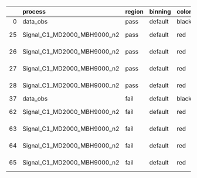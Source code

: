 |    | process                     | region   | binning   | color   | process_type   |   scale | variation   | source_filename                                                      | source_histname    | alias                       | title     |   combine_idx |     lnN |   shapes | syst_type   | direction   | variation_alias   |
|---:|:----------------------------|:---------|:----------|:--------|:---------------|--------:|:------------|:---------------------------------------------------------------------|:-------------------|:----------------------------|:----------|--------------:|--------:|---------:|:------------|:------------|:------------------|
|  0 | data_obs                    | pass     | default   | black   | DATA           |       1 | nominal     | ./histograms_for_2DAlphabet_v18//BH_Data.root                        | hpass              | Data                        | Data      |           nan | nan     |      nan | nan         | nan         | nan               |
| 25 | Signal_C1_MD2000_MBH9000_n2 | pass     | default   | red     | SIGNAL         |       1 | lumi        | ./histograms_for_2DAlphabet_v18//BH_Signal_C1_MD2000_MBH9000_n2.root | hpass              | Signal_C1_MD2000_MBH9000_n2 | BH signal |           nan |   1.016 |      nan | lnN         | nan         | nan               |
| 26 | Signal_C1_MD2000_MBH9000_n2 | pass     | default   | red     | SIGNAL         |       1 | SVM         | ./histograms_for_2DAlphabet_v18//BH_Signal_C1_MD2000_MBH9000_n2.root | hpass_SVMsyst_up   | Signal_C1_MD2000_MBH9000_n2 | BH signal |           nan | nan     |        1 | shapes      | Up          | SVMsyst           |
| 27 | Signal_C1_MD2000_MBH9000_n2 | pass     | default   | red     | SIGNAL         |       1 | SVM         | ./histograms_for_2DAlphabet_v18//BH_Signal_C1_MD2000_MBH9000_n2.root | hpass_SVMsyst_down | Signal_C1_MD2000_MBH9000_n2 | BH signal |           nan | nan     |        1 | shapes      | Down        | SVMsyst           |
| 28 | Signal_C1_MD2000_MBH9000_n2 | pass     | default   | red     | SIGNAL         |       1 | nominal     | ./histograms_for_2DAlphabet_v18//BH_Signal_C1_MD2000_MBH9000_n2.root | hpass              | Signal_C1_MD2000_MBH9000_n2 | BH signal |           nan | nan     |      nan | nan         | nan         | nan               |
| 37 | data_obs                    | fail     | default   | black   | DATA           |       1 | nominal     | ./histograms_for_2DAlphabet_v18//BH_Data.root                        | hfail              | Data                        | Data      |           nan | nan     |      nan | nan         | nan         | nan               |
| 62 | Signal_C1_MD2000_MBH9000_n2 | fail     | default   | red     | SIGNAL         |       1 | lumi        | ./histograms_for_2DAlphabet_v18//BH_Signal_C1_MD2000_MBH9000_n2.root | hfail              | Signal_C1_MD2000_MBH9000_n2 | BH signal |           nan |   1.016 |      nan | lnN         | nan         | nan               |
| 63 | Signal_C1_MD2000_MBH9000_n2 | fail     | default   | red     | SIGNAL         |       1 | SVM         | ./histograms_for_2DAlphabet_v18//BH_Signal_C1_MD2000_MBH9000_n2.root | hfail_SVMsyst_up   | Signal_C1_MD2000_MBH9000_n2 | BH signal |           nan | nan     |        1 | shapes      | Up          | SVMsyst           |
| 64 | Signal_C1_MD2000_MBH9000_n2 | fail     | default   | red     | SIGNAL         |       1 | SVM         | ./histograms_for_2DAlphabet_v18//BH_Signal_C1_MD2000_MBH9000_n2.root | hfail_SVMsyst_down | Signal_C1_MD2000_MBH9000_n2 | BH signal |           nan | nan     |        1 | shapes      | Down        | SVMsyst           |
| 65 | Signal_C1_MD2000_MBH9000_n2 | fail     | default   | red     | SIGNAL         |       1 | nominal     | ./histograms_for_2DAlphabet_v18//BH_Signal_C1_MD2000_MBH9000_n2.root | hfail              | Signal_C1_MD2000_MBH9000_n2 | BH signal |           nan | nan     |      nan | nan         | nan         | nan               |